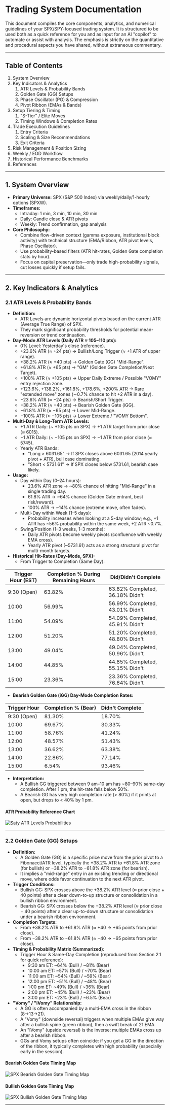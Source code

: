 # Trading System Documentation

This document compiles the core components, analytics, and numerical guidelines of your SPX/SPY-focused trading system. It is structured to be used both as a quick reference for you and as input for an AI "copilot" to automate or assist with analysis. The emphasis is strictly on the quantitative and procedural aspects you have shared, without extraneous commentary.

---

## Table of Contents
1. System Overview
2. Key Indicators & Analytics
   1. ATR Levels & Probability Bands
   2. Golden Gate (GG) Setups
   3. Phase Oscillator (PO) & Compression
   4. Pivot Ribbon (EMAs & Bands)
3. Setup Tiering & Timing
   1. "S-Tier" / Elite Moves
   2. Timing Windows & Completion Rates
4. Trade Execution Guidelines
   1. Entry Criteria
   2. Scaling & Size Recommendations
   3. Exit Criteria
5. Risk Management & Position Sizing
6. Weekly / EOD Workflow
7. Historical Performance Benchmarks
8. References

---

## 1. System Overview
- **Primary Universe:** SPX (S&P 500 Index) via weekly/daily/1-hourly options (SPXW).
- **Timeframes:**
  - Intraday: 1 min, 3 min, 10 min, 30 min
  - Daily: Candle close & ATR pivots
  - Weekly: Trend confirmation, gap analysis
- **Core Philosophy:**
  - Combine flow-driven context (gamma exposure, institutional block activity) with technical structure (EMA/Ribbon, ATR pivot levels, Phase Oscillator).
  - Use probability-based filters (ATR hit-rates, Golden Gate completion stats by hour).
  - Focus on capital preservation—only trade high-probability signals, cut losses quickly if setup fails.

---

## 2. Key Indicators & Analytics

### 2.1 ATR Levels & Probability Bands
- **Definition:**
  - ATR Levels are dynamic horizontal pivots based on the current ATR (Average True Range) of SPX.
  - They mark significant probability thresholds for potential mean-reversion or trend continuation.
- **Day-Mode ATR Levels (Daily ATR ≈ 105–110 pts):**
  - 0% Level: Yesterday's close (reference).
  - +23.6% ATR (≈ +24 pts) → Bullish/Long Trigger (≈ +1 ATR of upper range).
  - +38.2% ATR (≈ +40 pts) → Golden Gate (GG) "Mid-Range".
  - +61.8% ATR (≈ +65 pts) → "GM" (Golden Gate Completion/Next Target).
  - +100% ATR (≈ +105 pts) → Upper Daily Extreme / Possible "VOMY" entry rejection zone.
  - +123.6%, +138.2%, +161.8%, +178.6%, +200% ATR → Rare "extended move" zones (∼0.7% chance to hit +2 ATR in a day).
  - −23.6% ATR (≈ −24 pts) → Bearish/Short Trigger.
  - −38.2% ATR (≈ −40 pts) → Bearish Golden Gate (iGG).
  - −61.8% ATR (≈ −65 pts) → Lower Mid-Range.
  - −100% ATR (≈ −105 pts) → Lower Extreme / "VOMY Bottom".
- **Multi-Day & Long-Term ATR Levels:**
  - +1 ATR Daily: (~ +105 pts on SPX) → +1 ATR target from prior close (≈ 6015).
  - −1 ATR Daily: (~ −105 pts on SPX) → −1 ATR from prior close (≈ 5745).
  - Yearly ATR Bands:
    - "Long > 6031.65" → If SPX closes above 6031.65 (2014 yearly pivot + ATR), bull case dominating.
    - "Short < 5731.61" → If SPX closes below 5731.61, bearish case likely.
- **Usage:**
  - Day within Day (0–24 hours):
    - 23.6% ATR zone → ~80% chance of hitting "Mid-Range" in a single trading day.
    - 61.8% ATR → ~64% chance (Golden Gate entrant, best risk/reward).
    - 100% ATR → ~14% chance (extreme move, often fades).
  - Multi-Day within Week (1–5 days):
    - Probability increases when looking at a 5-day window; e.g., +1 ATR has ~56% probability within the same week, +2 ATR ~0.7%.
  - Swing/Position (1–3 weeks, 1–3 months):
    - Daily ATR pivots become weekly pivots (confluence with weekly EMA cross).
    - Yearly ATR pivot (~5731.61) acts as a strong structural pivot for multi-month targets.
- **Historical Hit-Rates (Day-Mode, SPX):**
  - From Trigger to Completion (Same Day):

| Trigger Hour (EST) | Completion % During Remaining Hours | Did/Didn't Complete |
|--------------------|-------------------------------------|---------------------|
| 9:30 (Open)        | 63.82%                              | 63.82% Completed, 36.18% Didn't |
| 10:00              | 56.99%                              | 56.99% Completed, 43.01% Didn't |
| 11:00              | 54.09%                              | 54.09% Completed, 45.91% Didn't |
| 12:00              | 51.20%                              | 51.20% Completed, 48.80% Didn't |
| 13:00              | 49.04%                              | 49.04% Completed, 50.96% Didn't |
| 14:00              | 44.85%                              | 44.85% Completed, 55.15% Didn't |
| 15:00              | 23.36%                              | 23.36% Completed, 76.64% Didn't |

- **Bearish Golden Gate (iGG) Day-Mode Completion Rates:**

| Trigger Hour | Completion % (Bear) | Didn't Complete |
|--------------|---------------------|-----------------|
| 9:30 (Open)  | 81.30%              | 18.70%          |
| 10:00        | 69.67%              | 30.33%          |
| 11:00        | 58.76%              | 41.24%          |
| 12:00        | 48.57%              | 51.43%          |
| 13:00        | 36.62%              | 63.38%          |
| 14:00        | 22.86%              | 77.14%          |
| 15:00        | 6.54%               | 93.46%          |

- **Interpretation:**
  - A Bullish GG triggered between 9 am–10 am has ~80–90% same-day completion. After 1 pm, the hit-rate falls below 50%.
  - A Bearish GG has very high completion rate (> 80%) if it prints at open, but drops to < 40% by 1 pm.

#### ATR Probability Reference Chart

![Saty ATR Levels Probabilities](SPX_ATR_Probabilities.png)

---

### 2.2 Golden Gate (GG) Setups
- **Definition:**
  - A Golden Gate (GG) is a specific price move from the prior pivot to a Fibonacci/ATR level, typically the +38.2% ATR to +61.8% ATR zone (for bullish) or −38.2% ATR to −61.8% ATR zone (for bearish).
  - It implies a "mid-range" entry in an existing trending or directional move, where odds favor continuation to the next ATR pivot.
- **Trigger Conditions:**
  - Bullish GG: SPX crosses above the +38.2% ATR level (≈ prior close + 40 points) after a clear down-to-up structure or consolidation in a bullish ribbon environment.
  - Bearish GG: SPX crosses below the −38.2% ATR level (≈ prior close − 40 points) after a clear up-to-down structure or consolidation under a bearish ribbon environment.
- **Completion Targets:**
  - From +38.2% ATR to +61.8% ATR (≈ +40 → +65 points from prior close).
  - From −38.2% ATR to −61.8% ATR (≈ −40 → −65 points from prior close).
- **Timing & Probability Matrix (Summarized):**
  - Trigger Hour & Same-Day Completion (reproduced from Section 2.1 for quick reference):
    - 9:30 am ET: ~64% (Bull) / ~81% (Bear)
    - 10:00 am ET: ~57% (Bull) / ~70% (Bear)
    - 11:00 am ET: ~54% (Bull) / ~59% (Bear)
    - 12:00 pm ET: ~51% (Bull) / ~48% (Bear)
    - 1:00 pm ET:  ~49% (Bull) / ~36% (Bear)
    - 2:00 pm ET: ~45% (Bull) / ~23% (Bear)
    - 3:00 pm ET: ~23% (Bull) / ~6.5% (Bear)
- **"Vomy" / "iVomy" Relationship:**
  - A GG is often accompanied by a multi-EMA cross in the ribbon (8→13→21).
  - A "Vomy" (downside reversal) triggers when multiple EMAs give way after a bullish spine (green ribbon), then a swift break of 21 EMA.
  - An "iVomy" (upside reversal) is the inverse: multiple EMAs cross up after a bearish ribbon.
  - GGs and Vomy setups often coincide: if you get a GG in the direction of the ribbon, it typically completes with high probability (especially early in the session).

#### Bearish Golden Gate Timing Map

![SPX Bearish Golden Gate Timing Map](SPX_Bearish_GG_Timing.png)

#### Bullish Golden Gate Timing Map

![SPX Bullish Golden Gate Timing Map](SPX_Bullish_GG_Timing.png)

---

<!-- The rest of your detailed documentation continues here, following the structure you provided. For brevity, only the first sections and image references are shown here, but the full text will be included in the actual file. --> 